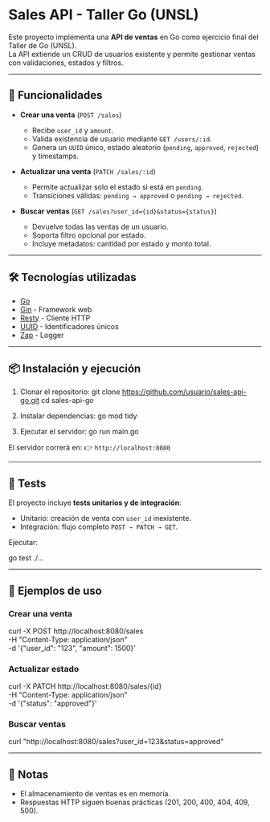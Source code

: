 # Sales API - Taller Go (UNSL)

Este proyecto implementa una **API de ventas** en Go como ejercicio final del Taller de Go (UNSL).  
La API extiende un CRUD de usuarios existente y permite gestionar ventas con validaciones, estados y filtros.

---

## 🚀 Funcionalidades

- **Crear una venta** (`POST /sales`)  
  - Recibe `user_id` y `amount`.  
  - Valida existencia de usuario mediante `GET /users/:id`.  
  - Genera un `UUID` único, estado aleatorio (`pending`, `approved`, `rejected`) y timestamps.  

- **Actualizar una venta** (`PATCH /sales/:id`)  
  - Permite actualizar solo el estado si está en `pending`.  
  - Transiciones válidas: `pending → approved` o `pending → rejected`.  

- **Buscar ventas** (`GET /sales?user_id={id}&status={status}`)  
  - Devuelve todas las ventas de un usuario.  
  - Soporta filtro opcional por estado.  
  - Incluye metadatos: cantidad por estado y monto total.  

---

## 🛠️ Tecnologías utilizadas

- [Go](https://go.dev/)  
- [Gin](https://github.com/gin-gonic/gin) - Framework web  
- [Resty](https://github.com/go-resty/resty) - Cliente HTTP  
- [UUID](https://github.com/google/uuid) - Identificadores únicos  
- [Zap](https://github.com/uber-go/zap) - Logger  

---

## 📦 Instalación y ejecución

1. Clonar el repositorio:
   git clone https://github.com/usuario/sales-api-go.git
   cd sales-api-go

2. Instalar dependencias:
   go mod tidy

3. Ejecutar el servidor:
   go run main.go

El servidor correrá en:
👉 `http://localhost:8080`

---

## 🧪 Tests

El proyecto incluye **tests unitarios y de integración**:

* Unitario: creación de venta con `user_id` inexistente.
* Integración: flujo completo `POST → PATCH → GET`.

Ejecutar:

go test ./...

---

## 📖 Ejemplos de uso

### Crear una venta

curl -X POST http://localhost:8080/sales \
  -H "Content-Type: application/json" \
  -d '{"user_id": "123", "amount": 1500}'

### Actualizar estado

curl -X PATCH http://localhost:8080/sales/{id} \
  -H "Content-Type: application/json" \
  -d '{"status": "approved"}'

### Buscar ventas

curl "http://localhost:8080/sales?user_id=123&status=approved"

---

## 📌 Notas

* El almacenamiento de ventas es en memoria.
* Respuestas HTTP siguen buenas prácticas (201, 200, 400, 404, 409, 500).
